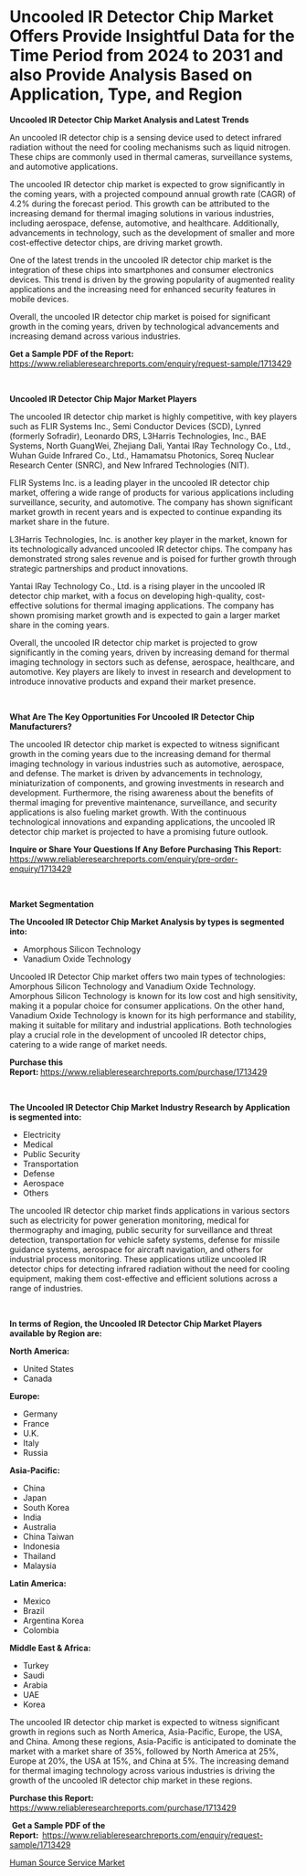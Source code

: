 <p><h1>Uncooled IR Detector Chip Market Offers Provide Insightful Data for the Time Period from 2024 to 2031 and also Provide Analysis Based on Application, Type, and Region</h1></p><p><strong>Uncooled IR Detector Chip Market Analysis and Latest Trends</strong></p>
<p><p>An uncooled IR detector chip is a sensing device used to detect infrared radiation without the need for cooling mechanisms such as liquid nitrogen. These chips are commonly used in thermal cameras, surveillance systems, and automotive applications.</p><p>The uncooled IR detector chip market is expected to grow significantly in the coming years, with a projected compound annual growth rate (CAGR) of 4.2% during the forecast period. This growth can be attributed to the increasing demand for thermal imaging solutions in various industries, including aerospace, defense, automotive, and healthcare. Additionally, advancements in technology, such as the development of smaller and more cost-effective detector chips, are driving market growth.</p><p>One of the latest trends in the uncooled IR detector chip market is the integration of these chips into smartphones and consumer electronics devices. This trend is driven by the growing popularity of augmented reality applications and the increasing need for enhanced security features in mobile devices.</p><p>Overall, the uncooled IR detector chip market is poised for significant growth in the coming years, driven by technological advancements and increasing demand across various industries.</p></p>
<p><strong>Get a Sample PDF of the Report:&nbsp;</strong> <a href="https://www.reliableresearchreports.com/enquiry/request-sample/1713429">https://www.reliableresearchreports.com/enquiry/request-sample/1713429</a></p>
<p>&nbsp;</p>
<p><strong>Uncooled IR Detector Chip Major Market Players</strong></p>
<p><p>The uncooled IR detector chip market is highly competitive, with key players such as FLIR Systems Inc., Semi Conductor Devices (SCD), Lynred (formerly Sofradir), Leonardo DRS, L3Harris Technologies, Inc., BAE Systems, North GuangWei, Zhejiang Dali, Yantai IRay Technology Co., Ltd., Wuhan Guide Infrared Co., Ltd., Hamamatsu Photonics, Soreq Nuclear Research Center (SNRC), and New Infrared Technologies (NIT).</p><p>FLIR Systems Inc. is a leading player in the uncooled IR detector chip market, offering a wide range of products for various applications including surveillance, security, and automotive. The company has shown significant market growth in recent years and is expected to continue expanding its market share in the future.</p><p>L3Harris Technologies, Inc. is another key player in the market, known for its technologically advanced uncooled IR detector chips. The company has demonstrated strong sales revenue and is poised for further growth through strategic partnerships and product innovations.</p><p>Yantai IRay Technology Co., Ltd. is a rising player in the uncooled IR detector chip market, with a focus on developing high-quality, cost-effective solutions for thermal imaging applications. The company has shown promising market growth and is expected to gain a larger market share in the coming years.</p><p>Overall, the uncooled IR detector chip market is projected to grow significantly in the coming years, driven by increasing demand for thermal imaging technology in sectors such as defense, aerospace, healthcare, and automotive. Key players are likely to invest in research and development to introduce innovative products and expand their market presence.</p></p>
<p>&nbsp;</p>
<p><strong>What Are The Key Opportunities For Uncooled IR Detector Chip Manufacturers?</strong></p>
<p><p>The uncooled IR detector chip market is expected to witness significant growth in the coming years due to the increasing demand for thermal imaging technology in various industries such as automotive, aerospace, and defense. The market is driven by advancements in technology, miniaturization of components, and growing investments in research and development. Furthermore, the rising awareness about the benefits of thermal imaging for preventive maintenance, surveillance, and security applications is also fueling market growth. With the continuous technological innovations and expanding applications, the uncooled IR detector chip market is projected to have a promising future outlook.</p></p>
<p><strong>Inquire or Share Your Questions If Any Before Purchasing This Report:</strong> <a href="https://www.reliableresearchreports.com/enquiry/pre-order-enquiry/1713429">https://www.reliableresearchreports.com/enquiry/pre-order-enquiry/1713429</a></p>
<p>&nbsp;</p>
<p><strong>Market Segmentation</strong></p>
<p><strong>The Uncooled IR Detector Chip Market Analysis by types is segmented into:</strong></p>
<p><ul><li>Amorphous Silicon Technology</li><li>Vanadium Oxide Technology</li></ul></p>
<p><p>Uncooled IR Detector Chip market offers two main types of technologies: Amorphous Silicon Technology and Vanadium Oxide Technology. Amorphous Silicon Technology is known for its low cost and high sensitivity, making it a popular choice for consumer applications. On the other hand, Vanadium Oxide Technology is known for its high performance and stability, making it suitable for military and industrial applications. Both technologies play a crucial role in the development of uncooled IR detector chips, catering to a wide range of market needs.</p></p>
<p><strong>Purchase this Report:&nbsp;</strong><a href="https://www.reliableresearchreports.com/purchase/1713429">https://www.reliableresearchreports.com/purchase/1713429</a></p>
<p>&nbsp;</p>
<p><strong>The Uncooled IR Detector Chip Market Industry Research by Application is segmented into:</strong></p>
<p><ul><li>Electricity</li><li>Medical</li><li>Public Security</li><li>Transportation</li><li>Defense</li><li>Aerospace</li><li>Others</li></ul></p>
<p><p>The uncooled IR detector chip market finds applications in various sectors such as electricity for power generation monitoring, medical for thermography and imaging, public security for surveillance and threat detection, transportation for vehicle safety systems, defense for missile guidance systems, aerospace for aircraft navigation, and others for industrial process monitoring. These applications utilize uncooled IR detector chips for detecting infrared radiation without the need for cooling equipment, making them cost-effective and efficient solutions across a range of industries.</p></p>
<p>&nbsp;</p>
<p><strong>In terms of Region, the Uncooled IR Detector Chip Market Players available by Region are:</strong></p>
<p>
    <p> <strong> North America: </strong>
        <ul>
            <li>United States</li>
            <li>Canada</li>
        </ul>
        </p> 
    <p> <strong> Europe: </strong>
        <ul>
            <li>Germany</li>
            <li>France</li>
            <li>U.K.</li>
            <li>Italy</li>
            <li>Russia</li>
        </ul>
        </p> 
    <p> <strong> Asia-Pacific: </strong>
        <ul>
            <li>China</li>
            <li>Japan</li>
            <li>South Korea</li>
            <li>India</li>
            <li>Australia</li>
            <li>China Taiwan</li>
            <li>Indonesia</li>
            <li>Thailand</li>
            <li>Malaysia</li>
        </ul>
        </p> 
    <p> <strong> Latin America: </strong>
        <ul>
            <li>Mexico</li>
            <li>Brazil</li>
            <li>Argentina Korea</li>
            <li>Colombia</li>
        </ul>
        </p> 
    <p> <strong> Middle East & Africa: </strong>
        <ul>
            <li>Turkey</li>
            <li>Saudi</li>
            <li>Arabia</li>
            <li>UAE</li>
            <li>Korea</li>
        </ul>
    </p>
    </p>
<p><p>The uncooled IR detector chip market is expected to witness significant growth in regions such as North America, Asia-Pacific, Europe, the USA, and China. Among these regions, Asia-Pacific is anticipated to dominate the market with a market share of 35%, followed by North America at 25%, Europe at 20%, the USA at 15%, and China at 5%. The increasing demand for thermal imaging technology across various industries is driving the growth of the uncooled IR detector chip market in these regions.</p></p>
<p><strong>Purchase this Report: </strong><a href="https://www.reliableresearchreports.com/purchase/1713429">https://www.reliableresearchreports.com/purchase/1713429</a></p>
<p>&nbsp;<strong>Get a Sample PDF of the Report:&nbsp;&nbsp;</strong><a href="https://www.reliableresearchreports.com/enquiry/request-sample/1713429">https://www.reliableresearchreports.com/enquiry/request-sample/1713429</a></p>
<p><strong></strong></p>
<p><p><a href="https://github.com/redneck06/Market-Research-Report-List-2/blob/main/human-source-service-market.md">Human Source Service Market</a></p></p>